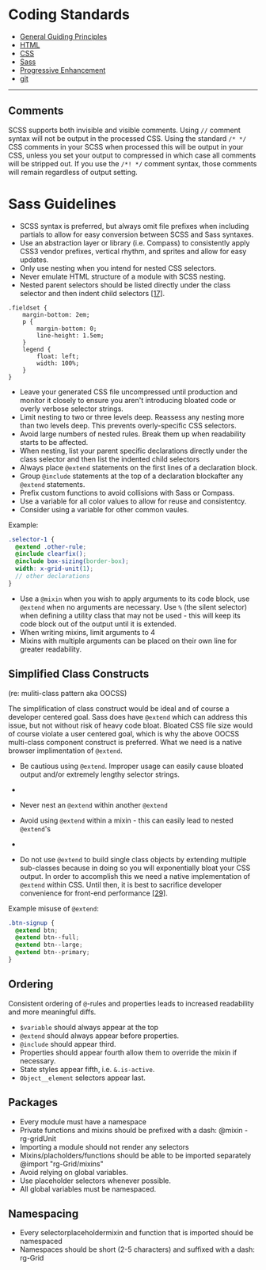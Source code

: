 Coding Standards
================

* [General Guiding Principles](/README.md)
* [HTML](/html.md)
* [CSS](/css.md)
* [Sass](/sass.md)
* [Progressive Enhancement](/pe.md)
* [git](/git.md)

<hr>

## Comments
SCSS supports both invisible and visible comments. Using `//` comment syntax will not be output in the processed CSS. Using the standard `/* */` CSS comments in your SCSS when processed this will be output in your CSS, unless you set your output to compressed in which case all comments will be stripped out. If you use the `/*! */` comment syntax, those comments will remain regardless of output setting.


# Sass Guidelines
* SCSS syntax is preferred, but always omit file prefixes when including partials to allow for easy conversion between SCSS and Sass syntaxes. 
* Use an abstraction layer or library (i.e. Compass) to consistently apply CSS3 vendor prefixes, vertical rhythm, and sprites and allow for easy updates.
* Only use nesting when you intend for nested CSS selectors.
* Never emulate HTML structure of a module with SCSS nesting.
* Nested parent selectors should be listed directly under the class selector and then indent child selectors [[17]](README.md#works-cited).
  
```
.fieldset {
    margin-bottom: 2em;
    p {
        margin-bottom: 0;
        line-height: 1.5em;     
    }
    legend {
        float: left;
        width: 100%;
    }
}
```
* Leave your generated CSS file uncompressed until production and monitor it closely to ensure you aren't introducing bloated code or overly verbose selector strings.
* Limit nesting to two or three levels deep. Reassess any nesting more than two levels deep. This prevents overly-specific CSS selectors.
* Avoid large numbers of nested rules. Break them up when readability starts to be affected.
* When nesting, list your parent specific declarations directly under the class selector and then list the indented child selectors 
* Always place `@extend` statements on the first lines of a declaration block.
* Group `@include` statements at the top of a declaration blockafter any `@extend` statements.
* Prefix custom functions to avoid collisions with Sass or Compass.
* Use a variable for all color values to allow for reuse and consistentcy.
* Consider using a variable for other common vaules.

Example:
```scss
.selector-1 {
  @extend .other-rule;
  @include clearfix();
  @include box-sizing(border-box);
  width: x-grid-unit(1);
  // other declarations
}
```
* Use a `@mixin` when you wish to apply arguments to its code block, use `@extend` when no arguments are necessary. Use `%` (the silent selector) when defining a utility class that may not be used - this will keep its code block out of the output until it is extended.
* When writing mixins, limit arguments to 4
* Mixins with multiple arguments can be placed on their own line for greater readability. 


## Simplified Class Constructs

(re: muliti-class pattern aka OOCSS)

The simplification of class construct would be ideal and of course a developer centered goal. Sass does have `@extend` which can address this issue, but not without risk of heavy code bloat. Bloated CSS file size would of course violate a user centered goal, which is why the above OOCSS multi-class component construct is preferred. What we need is a native browser implimentation of `@extend`.


* Be cautious using `@extend`. Improper usage can easily cause bloated output and/or extremely lengthy selector strings. 
*
* Never nest an `@extend` within another `@extend`
* Avoid using `@extend` within a mixin - this can easily lead to nested `@extend`'s
*

* Do not use `@extend` to build single class objects by extending multiple sub-classes because in doing so you will exponentially bloat your CSS output. In order to accomplish this we need a native implementation of `@extend` within CSS. Until then, it is best to sacrifice developer convenience for front-end performance [[29]](README.md#works-cited).

Example misuse of `@extend`:
```scss
.btn-signup {
  @extend btn;
  @extend btn--full;
  @extend btn--large;
  @extend btn--primary;
}
```

## Ordering
Consistent ordering of `@`-rules and properties leads to increased readability and more meaningful diffs.

* `$variable` should always appear at the top
* `@extend` should always appear before properties.
* `@include` should appear third.
* Properties should appear fourth allow them to override the mixin if necessary.
* State styles appear fifth, i.e. `&.is-active`.
* `Object__element` selectors appear last.


## Packages

* Every module must have a namespace
* Private functions and mixins should be prefixed with a dash: @mixin -rg-gridUnit
* Importing a module should not render any selectors
* Mixins/placholders/functions should be able to be imported separately @import "rg-Grid/mixins"
* Avoid relying on global variables.
* Use placeholder selectors whenever possible.
* All global variables must be namespaced.


## Namespacing

* Every selectorplaceholdermixin and function that is imported should be namespaced
* Namespaces should be short (2-5 characters) and suffixed with a dash: rg-Grid


